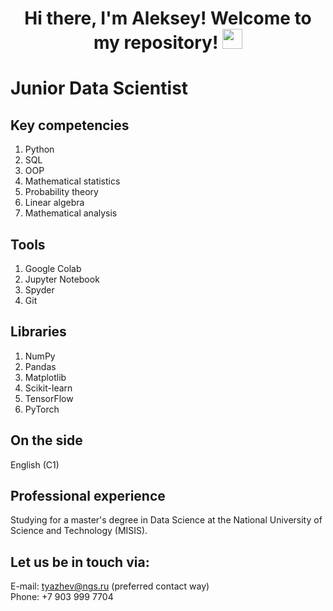 <h1 align="center">Hi there, I'm Aleksey! Welcome to my repository!
<img src="https://github.com/blackcater/blackcater/raw/main/images/Hi.gif" height="32"/></h1>

# Junior Data Scientist
## Key competencies
1. Python
2. SQL
3. OOP
4. Mathematical statistics
5. Probability theory
6. Linear algebra
7. Mathematical analysis
## Tools
1. Google Colab
2. Jupyter Notebook
3. Spyder
4. Git
## Libraries
1. NumPy
2. Pandas
3. Matplotlib
4. Scikit-learn
5. TensorFlow
6. PyTorch
## On the side
English (C1)
## Professional experience
Studying for a master's degree in Data Science at the National University of Science and Technology (MISIS).

## Let us be in touch via:
E-mail: tyazhev@ngs.ru  (preferred contact way)  
Phone: +7 903 999 7704
